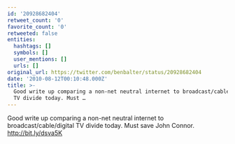 ```yaml
---
id: '20928682404'
retweet_count: '0'
favorite_count: '0'
retweeted: false
entities:
  hashtags: []
  symbols: []
  user_mentions: []
  urls: []
original_url: https://twitter.com/benbalter/status/20928682404
date: '2010-08-12T00:10:48.000Z'
title: >-
  Good write up comparing a non-net neutral internet to broadcast/cable/digital
  TV divide today. Must …
---
```


Good write up comparing a non-net neutral internet to broadcast/cable/digital TV divide today. Must save John Connor. http://bit.ly/dsva5K